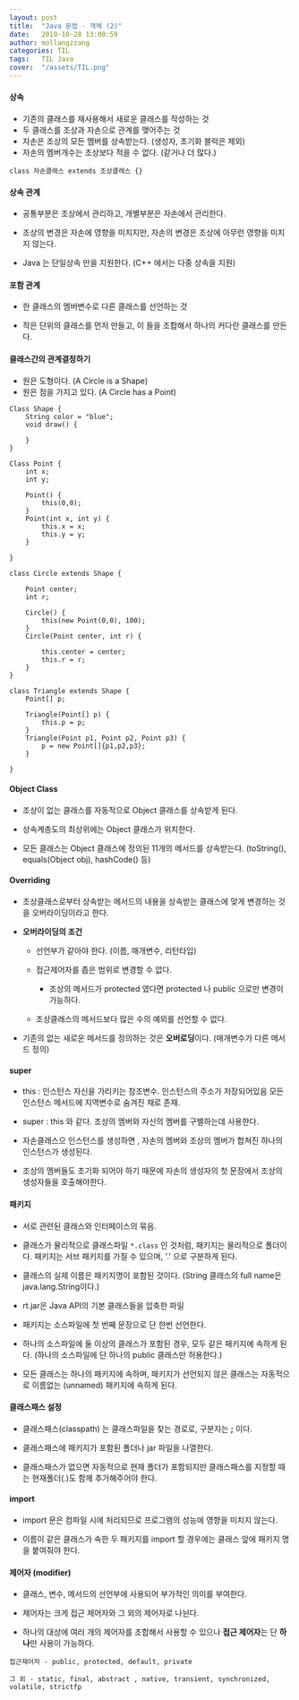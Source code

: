 ```yaml
---
layout: post
title:  "Java 문법 - 객체 (2)"
date:   2019-10-28 13:00:59
author: mollangzzang
categories: TIL
tags:	TIL Java
cover:  "/assets/TIL.png"
---
```


#### 상속

- 기존의 클래스를 재사용해서 새로운 클래스를 작성하는 것
- 두 클래스를 조상과 자손으로 관계를 맺어주는 것
- 자손은 조상의 모든 멤버를 상속받는다. (생성자, 초기화 블럭은 제외)
- 자손의 멤버개수는 조상보다 적을 수 없다. (같거나 더 많다.)

`class 자손클래스 extends 조상클래스 {}`

#### 상속 관계

- 공통부분은 조상에서 관리하고, 개별부분은 자손에서 관리한다.

- 조상의 변경은 자손에 영향을 미치지만, 자손의 변경은 조상에 아무런 영향을 미치지 않는다.

- Java 는 단일상속 만을 지원한다. (C++ 에서는 다중 상속을 지원)

#### 포함 관계

- 한 클래스의 멤버변수로 다른 클래스를 선언하는 것

- 작은 단위의 클래스를 먼저 만들고, 이 들을 조합해서 하나의 커다란 클래스를 만든다.

#### 클래스간의 관계결정하기

- 원은 도형이다. (A Circle is a Shape)
- 원은 점을 가지고 있다. (A Circle has a Point)

```
Class Shape {
    String color = "blue";
    void draw() {

    }
}

Class Point {
    int x;
    int y;

    Point() {
        this(0,0);
    }
    Point(int x, int y) {
        this.x = x;
        this.y = y;
    }

}

class Circle extends Shape {

    Point center;
    int r;

    Circle() {
        this(new Point(0,0), 100);
    }
    Circle(Point center, int r) {

        this.center = center;
        this.r = r;
    }
}

class Triangle extends Shape {
    Point[] p;

    Triangle(Point[] p) {
        this.p = p;
    }
    Triangle(Point p1, Point p2, Point p3) {
        p = new Point[]{p1,p2,p3};
    }

}
```

#### Object Class

- 조상이 없는 클래스를 자동적으로 Object 클래스를 상속받게 된다.

- 상속계층도의 최상위에는 Object 클래스가 위치한다.

- 모든 클래스는 Object 클래스에 정의된 11개의 메서드를 상속받는다. (toString(), equals(Object obj), hashCode() 등)

#### Overriding

- 조상클래스로부터 상속받는 메서드의 내용을 상속받는 클래스에 맞게 변경하는 것을 오버라이딩이라고 한다.

- **오버라이딩의 조건**

    - 선언부가 같아야 한다. (이름, 매개변수, 리턴타입)

    - 접근제어자를 좁은 범위로 변경할 수 없다.

        - 조상의 메서드가 protected 였다면 protected 나 public 으로만 변경이 가능하다.
    
    - 조상클래스의 메서드보다 많은 수의 예외를 선언할 수 없다.

- 기존의 없는 새로운 메서드를 정의하는 것은 **오버로딩**이다. (매개변수가 다른 메서드 정의)

#### super

- this : 인스턴스 자신을 가리키는 참조변수. 인스턴스의 주소가 저장되어있음 모든 인스턴스 메서드에 지역변수로 숨겨진 채로 존재.

- super : this 와 같다. 조상의 멤버와 자신의 멤버를 구별하는데 사용한다.

- 자손클래스으 인스턴스를 생성하면 , 자손의 멤버와 조상의 멤버가 합쳐진 하나의 인스턴스가 생성된다.

- 조상의 멤버들도 초기화 되어야 하기 때문에 자손의 생성자의 첫 문장에서 조상의 생성자들을 호출해야한다.

#### 패키지

- 서로 관련된 클래스와 인터페이스의 묶음.

- 클래스가 물리적으로 클래스파일 `*.class` 인 것처럼, 패키지는 물리적으로 폴더이다. 패키지는 서브 패키지를 가질 수 있으며, '.' 으로 구분하게 된다.

- 클래스의 실제 이름은 패키지명이 포함된 것이다. (String 클래스의 full name은 java.lang.String이다.)

- rt.jar은 Java API의 기본 클래스들을 압축한 파일

- 패키지는 소스파일에 첫 번째 문장으로 단 한번 선언한다.

- 하나의 소스파일에 둘 이상의 클래스가 포함된 경우, 모두 같은 패키지에 속하게 된다. (하나의 소스파일에 단 하나의 public 클래스만 허용한다.)

- 모든 클래스는 하나의 패키지에 속하며, 패키지가 선언되지 않은 클래스는 자동적으로 이름없는 (unnamed) 패키지에 속하게 된다.

#### 클래스패스 설정

- 클래스패스(classpath) 는 클래스파일을 찾는 경로로, 구분자는 **;** 이다.

- 클래스패스에 패키지가 포함된 폴더나 jar 파일을 나열한다.

- 클래스패스가 없으면 자동적으로 현재 폴더가 포함되지만 클래스패스를 지정할 때는 현재폴더(.)도 함께 추가해주어야 한다.

#### import

- import 문은 컴파일 시에 처리되므로 프로그램의 성능에 영향을 미치지 않는다.

- 이름이 같은 클래스가 속한 두 패키지를 import 할 경우에는 클래스 앞에 패키지 명을 붙여줘야 한다.

#### 제어자 (modifier)

- 클래스, 변수, 메서드의 선언부에 사용되어 부가적인 의미를 부여한다.

- 제어자는 크게 접근 제어자와 그 외의 제어자로 나뉜다.

- 하나의 대상에 여러 개의 제어자를 조합해서 사용할 수 있으나 **접근 제어자**는 단 **하나**만 사용이 가능하다.

`접근제어자 - public, protected, default, private`

`그 외 - static, final, abstract , native, transient, synchronized, volatile, strictfp`


